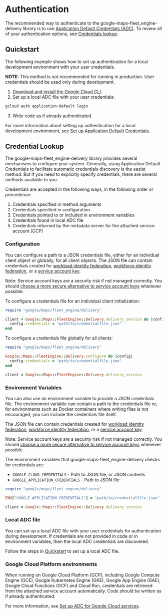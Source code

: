 # Authentication

The recommended way to authenticate to the google-maps-fleet_engine-delivery library is to use
[Application Default Credentials (ADC)](https://cloud.google.com/docs/authentication/application-default-credentials).
To review all of your authentication options, see [Credentials lookup](#credential-lookup).

## Quickstart

The following example shows how to set up authentication for a local development
environment with your user credentials. 

**NOTE:** This method is _not_ recommended for running in production. User credentials
should be used only during development.

1. [Download and install the Google Cloud CLI](https://cloud.google.com/sdk).
2. Set up a local ADC file with your user credentials:

```sh
gcloud auth application-default login
```

3. Write code as if already authenticated.

For more information about setting up authentication for a local development environment, see
[Set up Application Default Credentials](https://cloud.google.com/docs/authentication/provide-credentials-adc#local-dev).

## Credential Lookup

The google-maps-fleet_engine-delivery library provides several mechanisms to configure your system.
Generally, using Application Default Credentials to facilitate automatic 
credentials discovery is the easist method. But if you need to explicitly specify
credentials, there are several methods available to you.

Credentials are accepted in the following ways, in the following order or precedence:

1. Credentials specified in method arguments
2. Credentials specified in configuration
3. Credentials pointed to or included in environment variables
4. Credentials found in local ADC file
5. Credentials returned by the metadata server for the attached service account (GCP)

### Configuration

You can configure a path to a JSON credentials file, either for an individual client object or
globally, for all client objects. The JSON file can contain credentials created for
[workload identity federation](https://cloud.google.com/iam/docs/workload-identity-federation),
[workforce identity federation](https://cloud.google.com/iam/docs/workforce-identity-federation), or a
[service account key](https://cloud.google.com/docs/authentication/provide-credentials-adc#local-key).

Note: Service account keys are a security risk if not managed correctly. You should
[choose a more secure alternative to service account keys](https://cloud.google.com/docs/authentication#auth-decision-tree)
whenever possible.

To configure a credentials file for an individual client initialization:

```ruby
require "google/maps/fleet_engine/delivery"

client = Google::Maps::FleetEngine::Delivery.delivery_service do |config|
  config.credentials = "path/to/credentialfile.json"
end
```

To configure a credentials file globally for all clients:

```ruby
require "google/maps/fleet_engine/delivery"

Google::Maps::FleetEngine::Delivery.configure do |config|
  config.credentials = "path/to/credentialfile.json"
end

client = Google::Maps::FleetEngine::Delivery.delivery_service
```

### Environment Variables

You can also use an environment variable to provide a JSON credentials file.
The environment variable can contain a path to the credentials file or, for
environments such as Docker containers where writing files is not encouraged,
you can include the credentials file itself.

The JSON file can contain credentials created for
[workload identity federation](https://cloud.google.com/iam/docs/workload-identity-federation),
[workforce identity federation](https://cloud.google.com/iam/docs/workforce-identity-federation), or a
[service account key](https://cloud.google.com/docs/authentication/provide-credentials-adc#local-key).

Note: Service account keys are a security risk if not managed correctly. You should
[choose a more secure alternative to service account keys](https://cloud.google.com/docs/authentication#auth-decision-tree)
whenever possible.

The environment variables that google-maps-fleet_engine-delivery
checks for credentials are:

* `GOOGLE_CLOUD_CREDENTIALS` - Path to JSON file, or JSON contents
* `GOOGLE_APPLICATION_CREDENTIALS` - Path to JSON file

```ruby
require "google/maps/fleet_engine/delivery"

ENV["GOOGLE_APPLICATION_CREDENTIALS"] = "path/to/credentialfile.json"

client = Google::Maps::FleetEngine::Delivery.delivery_service
```

### Local ADC file

You can set up a local ADC file with your user credentials for authentication during
development. If credentials are not provided in code or in environment variables,
then the local ADC credentials are discovered.

Follow the steps in [Quickstart](#quickstart) to set up a local ADC file.

### Google Cloud Platform environments

When running on Google Cloud Platform (GCP), including Google Compute Engine
(GCE), Google Kubernetes Engine (GKE), Google App Engine (GAE), Google Cloud
Functions (GCF) and Cloud Run, credentials are retrieved from the attached
service account automatically. Code should be written as if already authenticated.

For more information, see
[Set up ADC for Google Cloud services](https://cloud.google.com/docs/authentication/provide-credentials-adc#attached-sa).
